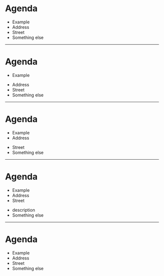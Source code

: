 <!-- .element data-auto-animate class="agenda"-->
# Agenda

- Example
- Address
- Street
- Something else

---

<!-- .element data-auto-animate class="agenda"-->
# Agenda

- Example
<!-- .element class="highlight" -->
- Address
- Street
- Something else

---

<!-- .element data-auto-animate class="agenda"-->
# Agenda

- Example
- Address
<!-- .element class="highlight" -->
- Street
- Something else

---

<!-- .element data-auto-animate class="agenda"-->
# Agenda

- Example
- Address
- Street
<!-- .element class="highlight" -->
   - description
- Something else

---

<!-- .element data-auto-animate class="agenda"-->
# Agenda

- Example
- Address
- Street
- Something else
<!-- .element class="highlight" -->

